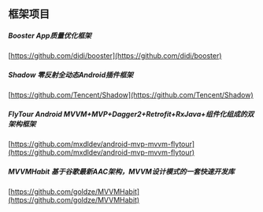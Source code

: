##  框架项目  

#####  Booster  App质量优化框架  
[https://github.com/didi/booster](https://github.com/didi/booster)  

#####  Shadow  零反射全动态Android插件框架
[https://github.com/Tencent/Shadow](https://github.com/Tencent/Shadow)  

#####  FlyTour Android MVVM+MVP+Dagger2+Retrofit+RxJava+组件化组成的双架构框架  
[https://github.com/mxdldev/android-mvp-mvvm-flytour](https://github.com/mxdldev/android-mvp-mvvm-flytour)  

##### MVVMHabit 基于谷歌最新AAC架构，MVVM设计模式的一套快速开发库
[https://github.com/goldze/MVVMHabit](https://github.com/goldze/MVVMHabit)


